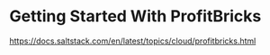 # Getting Started With ProfitBricks

https://docs.saltstack.com/en/latest/topics/cloud/profitbricks.html
